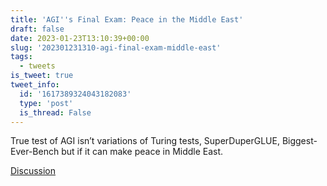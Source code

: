 ```yaml
---
title: 'AGI''s Final Exam: Peace in the Middle East'
draft: false
date: 2023-01-23T13:10:39+00:00
slug: '202301231310-agi-final-exam-middle-east'
tags:
  - tweets
is_tweet: true
tweet_info:
  id: '1617389324043182083'
  type: 'post'
  is_thread: False
---
```




True test of AGI isn’t variations of Turing tests, SuperDuperGLUE, Biggest-Ever-Bench but if it can make peace in Middle East.

[Discussion](https://x.com/sytelus/status/1617389324043182083)
